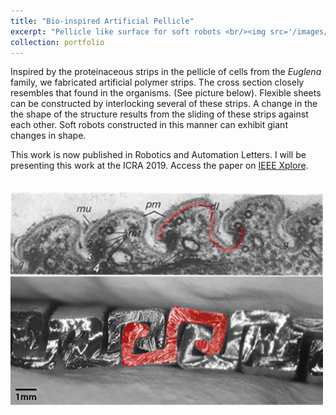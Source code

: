 ```yaml
---
title: "Bio-inspired Artificial Pellicle"
excerpt: "Pellicle like surface for soft robots <br/><img src='/images/projectImages/pellicles_500x300.png'>"
collection: portfolio
---
```


Inspired by the proteinaceous strips in the pellicle of cells from the *Euglena* family, we fabricated artificial polymer strips. The cross section closely resembles that found in the organisms. (See picture below). Flexible sheets can be constructed by interlocking several of these strips. A change in the the shape of the structure results from the sliding of these strips against each other. Soft robots constructed in this manner can exhibit giant changes in shape. 

This work is now published in Robotics and Automation Letters. I will be presenting this work at the ICRA 2019. Access the paper on [IEEE Xplore](https://ieeexplore.ieee.org/document/8653848).

<br/><img src='/images/projectImages/pelliclesCrossSection_500x300.png'>
